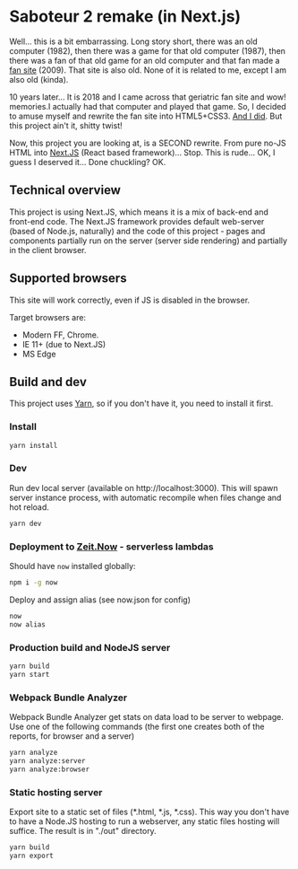# Saboteur 2 remake (in Next.js) #

Well... this is a bit embarrassing. Long story short, there was an old computer
(1982), then there was a game for that old computer (1987), then there was a fan
of that old game for an old computer and that fan made a [fan site][orig]
(2009). That site is also old. None of it is related to me, except I am also old
(kinda).

10 years later... It is 2018 and I came across that geriatric fan site and wow!
memories.I actually had that computer and played that game. So, I decided to
amuse myself and rewrite the fan site into HTML5+CSS3. [And I did][rm1]. But
this project ain't it, shitty twist!

Now, this project you are looking at, is a SECOND rewrite. From pure no-JS HTML
into [Next.JS][nextjs] (React based framework)... Stop. This is rude... OK, I
guess I deserved it... Done chuckling? OK.

## Technical overview ##

This project is using Next.JS, which means it is a mix of back-end and front-end
code. The Next.JS framework provides default web-server (based of Node.js,
naturally) and the code of this project - pages and components partially run
on the server (server side rendering) and partially in the client browser.

## Supported browsers ##

This site will work correctly, even if JS is disabled in the browser.

Target browsers are:

- Modern FF, Chrome.
- IE 11+ (due to Next.JS)
- MS Edge

## Build and dev ##

This project uses [Yarn][yarn], so if you don't have it, you need to install it
first.

### Install ###

```bash
yarn install
```

### Dev ###

Run dev local server (available on http://localhost:3000). This will spawn
server instance process, with automatic recompile when files
change and hot reload.

```bash
yarn dev
```

### Deployment to [Zeit.Now][now] - serverless lambdas ###

Should have `now` installed globally:

```bash
npm i -g now
```

Deploy and assign alias (see now.json for config)

```bash
now
now alias
```

### Production build and NodeJS server ###

```bash
yarn build
yarn start
```

### Webpack Bundle Analyzer ###

Webpack Bundle Analyzer get stats on data load to be server to webpage.
Use one of the following commands (the first one creates both of  the  reports,
for browser and a server)

```bash
yarn analyze
yarn analyze:server
yarn analyze:browser
```

### Static hosting server ###

Export site to a static set of files (*.html, *.js, *.css). This way you don't
have to have a Node.JS hosting to run a webserver, any static files hosting will
suffice. The result is in "./out" directory.

```bash
yarn build
yarn export
```

[orig]: http://www.saboteur2.ru
[rm1]: https://bitbucket.org/GlebVarenov/saboteur2_remake#readme
[nextjs]: https://nextjs.org/
[yarn]: https://yarnpkg.com/en/
[now]: https://zeit.co/now